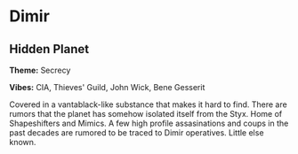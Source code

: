 # Dimir

## Hidden Planet

**Theme:** Secrecy

**Vibes:** CIA, Thieves' Guild, John Wick, Bene Gesserit

Covered in a vantablack-like substance that makes it hard to find. There are rumors that the planet has somehow isolated itself from the Styx. Home of Shapeshifters and Mimics. A few high profile assasinations and coups in the past decades are rumored to be traced to Dimir operatives. Little else known.